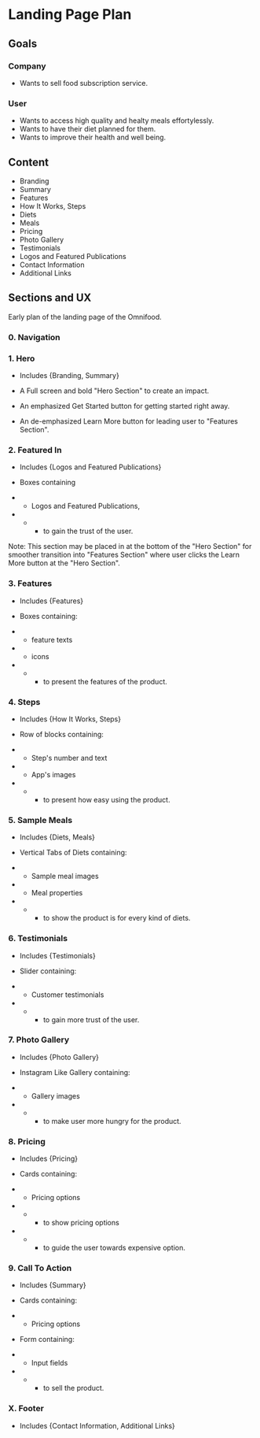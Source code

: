 # Landing Page Plan

## Goals

### Company

- Wants to sell food subscription service.

### User

- Wants to access high quality and healty meals effortylessly.
- Wants to have their diet planned for them.
- Wants to improve their health and well being.

## Content

- Branding
- Summary
- Features
- How It Works, Steps
- Diets
- Meals
- Pricing
- Photo Gallery
- Testimonials
- Logos and Featured Publications
- Contact Information
- Additional Links

## Sections and UX

Early plan of the landing page of the Omnifood.

### 0. Navigation

### 1. Hero

- Includes {Branding, Summary}

- A Full screen and bold "Hero Section" to create an impact.
- An emphasized Get Started button for getting started right away.
- An de-emphasized Learn More button for leading user to "Features Section".

### 2. Featured In

- Includes {Logos and Featured Publications}

- Boxes containing
- - Logos and Featured Publications,
- - - to gain the trust of the user.

Note: This section may be placed in at the bottom of the "Hero Section" for smoother
transition into "Features Section" where user clicks the Learn More button at
the "Hero Section".

### 3. Features

- Includes {Features}

- Boxes containing:
- - feature texts
- - icons
- - - to present the features of the product.

### 4. Steps

- Includes {How It Works, Steps}

- Row of blocks containing:
- - Step's number and text
- - App's images
- - - to present how easy using the product.

### 5. Sample Meals

- Includes {Diets, Meals}

- Vertical Tabs of Diets containing:
- - Sample meal images
- - Meal properties
- - - to show the product is for every kind of diets.

### 6. Testimonials

- Includes {Testimonials}

- Slider containing:
- - Customer testimonials
- - - to gain more trust of the user.

### 7. Photo Gallery

- Includes {Photo Gallery}

- Instagram Like Gallery containing:
- - Gallery images
- - - to make user more hungry for the product.

### 8. Pricing

- Includes {Pricing}

- Cards containing:
- - Pricing options
- - - to show pricing options
- - - to guide the user towards expensive option.

### 9. Call To Action

- Includes {Summary}

- Cards containing:
- - Pricing options
- Form containing:
- - Input fields
- - - to sell the product.

### X. Footer

- Includes {Contact Information, Additional Links}
